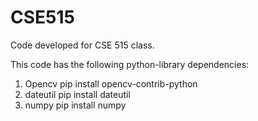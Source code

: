 # CSE515
Code developed for CSE 515 class.

This code has the following python-library dependencies:
  1. Opencv
        pip install opencv-contrib-python
  2. dateutil
        pip install dateutil
  3. numpy
        pip install numpy
 
 
